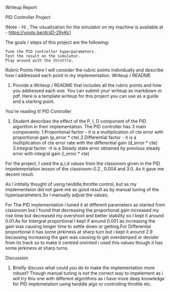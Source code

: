 
Writeup Report

PID Controller Project

(Note - Hi , The visualization for the simulator on my machine is available at - https://youtu.be/dcjjD-29yKc)

The goals / steps of this project are the following:

    Tune the PID controller hyperparameters.
    Test the result on the simulator.
    Play around with the throttle.

Rubric Points
Here I will consider the rubric points individually and describe how I addressed each point in my implementation.
Writeup / README
1. Provide a Writeup / README that includes all the rubric points and how you addressed each one. You can submit your writeup as markdown or pdf. Here is a template writeup for this project you can use as a guide and a starting point.

You're reading it!
PID Controller
1. Student describes the effect of the P, I, D component of the PID algorithm in their implementation.
The PID controller has 3 main components:
    1.Proportional factor - it is a multiplication of cte error with proportional gain (p_error * cte)
    2.Differential factor - it is a multiplication of cte error rate with the differential gain (d_error * cte)
    3.Integral factor -It is a Steady state error obtained by previous steady error with integral gain (i_error * cte)

For the project, I used the p,i,d values from the classroom given in the PID impelementation lesson of the classroom-0.2 , 0.004 and 3.0. As it gave me decent result.

As I intitally thought of using twiddle,throttle control, but as my implementaion did not gave me as good result as by manual tuning of the hyperparameters.So I manually adjust the values.

For The PID implementation i tuned it at different parameters as started from classroom but I found that decreasing the proportional gain increased my rise time but decreased my overshoot and better stability so I kept it around 0.01.As for Intergral proportional I kept if around 0.001 as increasing the gain was causing longer time to settle down or getting.For Differential proportional it has some jerkiness at sharp turn but i kept it around 2.9 becausing increasing the gain was causing to get overdamped or deviate from its track so to make it centred oreinted i used this values though it has some jerkiness at sharp turns.

Discussion
1. Briefly discuss what could you do to make the implementation more robust?
Though manual tuning is not the correct way to impelement as i will try this one with different algorithms as i have more deep knowledge for PID implemetation using twiddle algo or controlling throttle etc.
